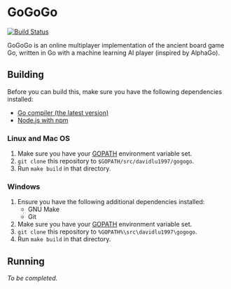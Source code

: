 # GoGoGo
[![Build Status](https://travis-ci.org/DavidLu1997/gogogo.svg?branch=master)](https://travis-ci.org/DavidLu1997/gogogo)

GoGoGo is an online multiplayer implementation of the ancient board game Go, written in Go with a machine learning AI player (inspired by AlphaGo).

## Building
Before you can build this, make sure you have the following dependencies installed:
* [Go compiler (the latest version)](https://golang.org/doc/install)
* [Node.js with npm](https://nodejs.org/en/download/)

### Linux and Mac OS
1. Make sure you have your [GOPATH](https://golang.org/doc/code.html) environment variable set.
2. `git clone` this repository to `$GOPATH/src/davidlu1997/gogogo`.
3. Run `make build` in that directory.

### Windows
1. Ensure you have the following additional dependencies installed:
	* GNU Make
	* Git
2. Make sure you have your [GOPATH](https://golang.org/doc/code.html) environment variable set.
3. `git clone` this repository to `%GOPATH%\src\davidlu1997\gogogo`.
4. Run `make build` in that directory.

## Running
*To be completed.*
